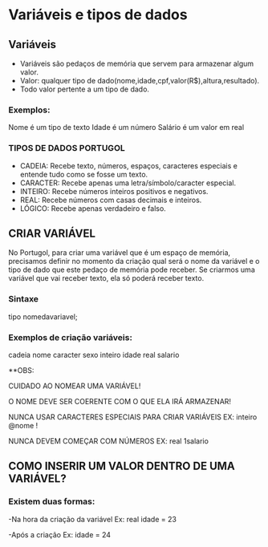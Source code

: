 # Variáveis e tipos de dados

## Variáveis
- Variáveis são pedaços de memória que servem para armazenar algum valor.
- Valor: qualquer tipo de dado(nome,idade,cpf,valor(R$),altura,resultado).
- Todo valor pertente a um tipo de dado.

### Exemplos:
Nome é um tipo de texto
Idade é um número
Salário é um valor em real

### TIPOS DE DADOS PORTUGOL
- CADEIA: Recebe texto, números, espaços, caracteres especiais e entende tudo como se fosse um texto.
- CARACTER: Recebe apenas uma letra/símbolo/caracter especial.
- INTEIRO: Recebe números inteiros positivos e negativos.
- REAL: Recebe números com casas decimais e inteiros.
- LÓGICO: Recebe apenas verdadeiro e falso.

## CRIAR VARIÁVEL
No Portugol, para criar uma variável que é um espaço de memória, precisamos definir no momento da criação 
qual será o nome da variável e o tipo de dado que este pedaço de memória pode receber. 
Se criarmos uma variável que vai 
receber texto, ela só poderá receber texto.

### Sintaxe
tipo nomedavariavel;

### Exemplos de criação variáveis:
cadeia nome
caracter sexo
inteiro idade
real salario

**OBS: 

CUIDADO AO NOMEAR UMA VARIÁVEL!

O NOME DEVE SER COERENTE COM O QUE ELA IRÁ ARMAZENAR!

NUNCA USAR CARACTERES ESPECIAIS PARA CRIAR VARIÁVEIS EX: inteiro @nome !

NUNCA DEVEM COMEÇAR COM NÚMEROS EX: real 1salario


## COMO INSERIR UM VALOR DENTRO DE UMA VARIÁVEL?

### Existem duas formas:
-Na hora da criação da variável  Ex: real idade = 23

-Após a criação Ex: idade = 24





